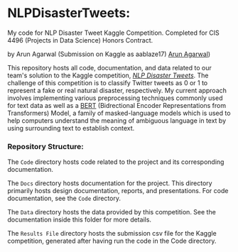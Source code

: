 # NLPDisasterTweets:

My code for NLP Disaster Tweet Kaggle Competition. Completed for CIS 4496 (Projects in Data Science) Honors Contract.

by Arun Agarwal (Submission on Kaggle as aablaze17) 
[Arun Agarwal](https://github.com/aagarwal17)) 

This repository hosts all code, documentation, and data related to our team's solution to the Kaggle competition, [*NLP Disaster Tweets*](https://www.kaggle.com/competitions/nlp-getting-started/overview). 
The challenge of this competition is to classify Twitter tweets as 0 or 1 to represent a fake or real natural disaster, respectively.
My current approach involves implementing various preprocessing techniques commonly used for text data as well as a [BERT](https://huggingface.co/transformers/v3.5.1/_modules/transformers/modeling_bert.html) (Bidrectional Encoder Representations from Transformers) Model, a family of masked-language models which is used to help computers understand the meaning of ambiguous language in text by using surrounding text to establish context.

### Repository Structure:

The `Code` directory hosts code related to the project and its corresponding documentation.

The `Docs` directory hosts documentation for the project.
This directory primarily hosts design documentation, reports, and presentations.
For code documentation, see the `Code` directory.

The `Data` directory hosts the data provided by this competition. See the documentation inside this folder for more details. 

The `Results File` directory hosts the submission csv file for the Kaggle competition, generated after having run the code in the Code directory.
